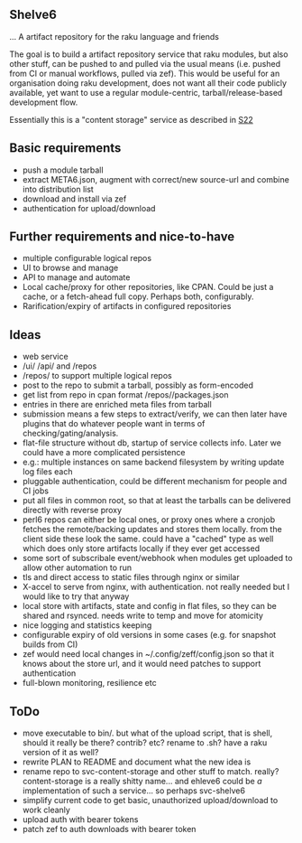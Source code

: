 Shelve6
-------

... A artifact repository for the raku language and friends

The goal is to build a artifact repository service that raku modules, but also
other stuff, can be pushed to and pulled via the usual means (i.e. pushed from
CI or manual workflows, pulled via zef). This would be useful for an organisation 
doing raku development, does not want all their code publicly available, 
yet want to use a regular module-centric, tarball/release-based development flow.

Essentially this is a "content storage" service as described in [S22][1]

## Basic requirements

- push a module tarball
- extract META6.json, augment with correct/new source-url and combine into 
  distribution list
- download and install via zef
- authentication for upload/download

## Further requirements and nice-to-have

- multiple configurable logical repos
- UI to browse and manage
- API to manage and automate
- Local cache/proxy for other repositories, like CPAN. Could be just a cache,
  or a fetch-ahead full copy. Perhaps both, configurably.
- Rarification/expiry of artifacts in configured repositories

## Ideas

- web service
- /ui/ /api/ and /repos
- /repos/<reponame> to support multiple logical repos
- post to the repo to submit a tarball, possibly as form-encoded
- get list from repo in cpan format /repos/<reponame>/packages.json
- entries in there are enriched meta files from tarball
- submission means a few steps to extract/verify, we can then later have plugins
  that do whatever people want in terms of checking/gating/analysis.
- flat-file structure without db, startup of service collects info. Later we
  could have a more complicated persistence
- e.g.: multiple instances on same backend filesystem by writing update log
  files each
- pluggable authentication, could be different mechanism for people and CI jobs 
- put all files in common root, so that at least the tarballs can be delivered 
  directly with reverse proxy
- perl6 repos can either be local ones, or proxy ones where a cronjob fetches the
  remote/backing updates and stores them locally. from the client side these
  look the same. could have a "cached" type as well which does only store
  artifacts locally if they ever get accessed
- some sort of subscribale event/webhook when modules get uploaded to allow
  other automation to run
- tls and direct access to static files through nginx or similar
- X-accel to serve from nginx, with authentication. not really needed but I
  would like to try that anyway
- local store with artifacts, state and config in flat files, so they can be
  shared and rsynced. needs write to temp and move for atomicity
- nice logging and statistics keeping
- configurable expiry of old versions in some cases (e.g. for snapshot builds
  from CI)
- zef would need local changes in ~/.config/zeff/config.json so that it knows
  about the store url, and it would need patches to support authentication
- full-blown monitoring, resilience etc 

## ToDo

* move executable to bin/. but what of the upload script, that is shell, should
  it really be there? contrib? etc? rename to .sh? have a raku version of it as
  well?
* rewrite PLAN to README and document what the new idea is
* rename repo to svc-content-storage and other stuff to match. really?
  content-storage is a really shitty name... and ehleve6 could be *a*
  implementation of such a service... so perhaps svc-shelve6
* simplify current code to get basic, unauthorized upload/download to work
  cleanly
* upload auth with bearer tokens
* patch zef to auth downloads with bearer token

[1]: https://design.raku.org/S22.html#content_storage

